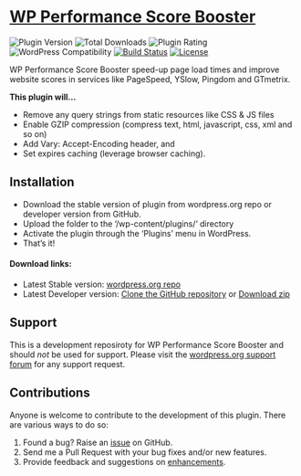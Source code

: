 # [WP Performance Score Booster](https://wordpress.org/plugins/wp-performance-score-booster/)

![Plugin Version](https://img.shields.io/wordpress/plugin/v/wp-performance-score-booster.svg?maxAge=2592000)
![Total Downloads](https://img.shields.io/wordpress/plugin/dt/wp-performance-score-booster.svg?maxAge=2592000)
![Plugin Rating](https://img.shields.io/wordpress/plugin/r/wp-performance-score-booster.svg?maxAge=2592000)
![WordPress Compatibility](https://img.shields.io/wordpress/v/wp-performance-score-booster.svg?maxAge=2592000)
[![Build Status](https://img.shields.io/travis/dipakcg/wp-performance-score-booster.svg?maxAge=2592000)](https://travis-ci.org/dipakcg/wp-performance-score-booster)
[![License](https://img.shields.io/badge/license-GPL--2.0%2B-red.svg)](https://github.com/dipakcg/wp-performance-score-booster/blob/master/license.txt)

WP Performance Score Booster speed-up page load times and improve website scores in services like PageSpeed, YSlow, Pingdom and GTmetrix.

**This plugin will...**
* Remove any query strings from static resources like CSS & JS files
* Enable GZIP compression (compress text, html, javascript, css, xml and so on)
* Add Vary: Accept-Encoding header, and
* Set expires caching (leverage browser caching).

## Installation
* Download the stable version of plugin from wordpress.org repo or developer version from GitHub.
* Upload the folder to the ‘/wp-content/plugins/‘ directory
* Activate the plugin through the ‘Plugins’ menu in WordPress.
* That’s it!

#### Download links:
* Latest Stable version: [wordpress.org repo](https://wordpress.org/plugins/wp-performance-score-booster/)
* Latest Developer version: [Clone the GitHub repository](https://github.com/easydigitaldownloads/easy-digital-downloads.git) or [Download zip](https://github.com/dipakcg/wp-performance-score-booster/archive/master.zip)

## Support
This is a development reposiroty for WP Performance Score Booster and should _not_ be used for support. Please visit the [wordpress.org support forum](http://wordpress.org/support/plugin/wp-performance-score-booster) for any support request.

## Contributions
Anyone is welcome to contribute to the development of this plugin. There are various ways to do so:

1. Found a bug? Raise an [issue](https://github.com/dipakcg/wp-performance-score-booster/issues?direction=desc&labels=bug&page=1&sort=created&state=open) on GitHub.
2. Send me a Pull Request with your bug fixes and/or new features.
3. Provide feedback and suggestions on [enhancements](https://github.com/dipakcg/wp-performance-score-booster/issues?direction=desc&labels=enhancement&page=1&sort=created&state=open).
